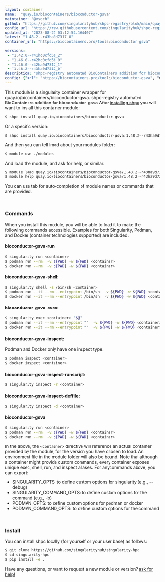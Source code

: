```yaml
---
layout: container
name:  "quay.io/biocontainers/bioconductor-gsva"
maintainer: "@vsoch"
github: "https://github.com/singularityhub/shpc-registry/blob/main/quay.io/biocontainers/bioconductor-gsva/container.yaml"
config_url: "https://raw.githubusercontent.com/singularityhub/shpc-registry/main/quay.io/biocontainers/bioconductor-gsva/container.yaml"
updated_at: "2023-08-21 03:12:54.164407"
latest: "1.48.2--r43ha9d7317_0"
container_url: "https://biocontainers.pro/tools/bioconductor-gsva"

versions:
 - "1.42.0--r41hc0cfd56_2"
 - "1.46.0--r42hc0cfd56_0"
 - "1.46.0--r42ha9d7317_1"
 - "1.48.2--r43ha9d7317_0"
description: "shpc-registry automated BioContainers addition for bioconductor-gsva"
config: {"url": "https://biocontainers.pro/tools/bioconductor-gsva", "maintainer": "@vsoch", "description": "shpc-registry automated BioContainers addition for bioconductor-gsva", "latest": {"1.48.2--r43ha9d7317_0": "sha256:62e150489388167de3e87e4c8ee1e792cf4e68d5b3cf3bc46293c15e98540006"}, "tags": {"1.42.0--r41hc0cfd56_2": "sha256:f5a0a282e384289c54aaee024c4898ad7030c3c03ae324626097f457944984a9", "1.46.0--r42hc0cfd56_0": "sha256:8e97c964798b56090d6eb8c4c3d33ae785e4e968eb6d01278103948ff3bb0018", "1.46.0--r42ha9d7317_1": "sha256:545d4211815ab417c3205f42554f398ba7894e7b80e7f8ca0b46c8ffb44609c8", "1.48.2--r43ha9d7317_0": "sha256:62e150489388167de3e87e4c8ee1e792cf4e68d5b3cf3bc46293c15e98540006"}, "docker": "quay.io/biocontainers/bioconductor-gsva"}
---
```


This module is a singularity container wrapper for quay.io/biocontainers/bioconductor-gsva.
shpc-registry automated BioContainers addition for bioconductor-gsva
After [installing shpc](#install) you will want to install this container module:


```bash
$ shpc install quay.io/biocontainers/bioconductor-gsva
```

Or a specific version:

```bash
$ shpc install quay.io/biocontainers/bioconductor-gsva:1.48.2--r43ha9d7317_0
```

And then you can tell lmod about your modules folder:

```bash
$ module use ./modules
```

And load the module, and ask for help, or similar.

```bash
$ module load quay.io/biocontainers/bioconductor-gsva/1.48.2--r43ha9d7317_0
$ module help quay.io/biocontainers/bioconductor-gsva/1.48.2--r43ha9d7317_0
```

You can use tab for auto-completion of module names or commands that are provided.

<br>

### Commands

When you install this module, you will be able to load it to make the following commands accessible.
Examples for both Singularity, Podman, and Docker (container technologies supported) are included.

#### bioconductor-gsva-run:

```bash
$ singularity run <container>
$ podman run --rm  -v ${PWD} -w ${PWD} <container>
$ docker run --rm  -v ${PWD} -w ${PWD} <container>
```

#### bioconductor-gsva-shell:

```bash
$ singularity shell -s /bin/sh <container>
$ podman run --it --rm --entrypoint /bin/sh  -v ${PWD} -w ${PWD} <container>
$ docker run --it --rm --entrypoint /bin/sh  -v ${PWD} -w ${PWD} <container>
```

#### bioconductor-gsva-exec:

```bash
$ singularity exec <container> "$@"
$ podman run --it --rm --entrypoint ""  -v ${PWD} -w ${PWD} <container> "$@"
$ docker run --it --rm --entrypoint ""  -v ${PWD} -w ${PWD} <container> "$@"
```

#### bioconductor-gsva-inspect:

Podman and Docker only have one inspect type.

```bash
$ podman inspect <container>
$ docker inspect <container>
```

#### bioconductor-gsva-inspect-runscript:

```bash
$ singularity inspect -r <container>
```

#### bioconductor-gsva-inspect-deffile:

```bash
$ singularity inspect -d <container>
```



#### bioconductor-gsva

```bash
$ singularity run <container>
$ podman run --rm  -v ${PWD} -w ${PWD} <container>
$ docker run --rm  -v ${PWD} -w ${PWD} <container>
```


In the above, the `<container>` directive will reference an actual container provided
by the module, for the version you have chosen to load. An environment file in the
module folder will also be bound. Note that although a container
might provide custom commands, every container exposes unique exec, shell, run, and
inspect aliases. For anycommands above, you can export:

 - SINGULARITY_OPTS: to define custom options for singularity (e.g., --debug)
 - SINGULARITY_COMMAND_OPTS: to define custom options for the command (e.g., -b)
 - PODMAN_OPTS: to define custom options for podman or docker
 - PODMAN_COMMAND_OPTS: to define custom options for the command

<br>

### Install

You can install shpc locally (for yourself or your user base) as follows:

```bash
$ git clone https://github.com/singularityhub/singularity-hpc
$ cd singularity-hpc
$ pip install -e .
```

Have any questions, or want to request a new module or version? [ask for help!](https://github.com/singularityhub/singularity-hpc/issues)